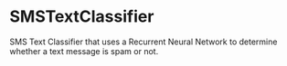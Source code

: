 # SMSTextClassifier
SMS Text Classifier that uses a Recurrent Neural Network to determine whether a text message is spam or not.
